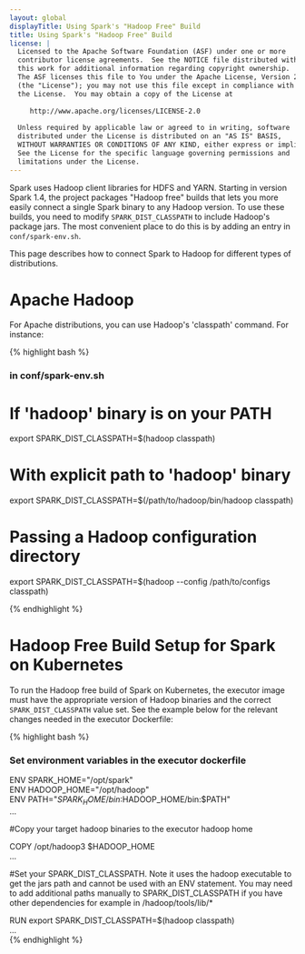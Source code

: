 ```yaml
---
layout: global
displayTitle: Using Spark's "Hadoop Free" Build
title: Using Spark's "Hadoop Free" Build
license: |
  Licensed to the Apache Software Foundation (ASF) under one or more
  contributor license agreements.  See the NOTICE file distributed with
  this work for additional information regarding copyright ownership.
  The ASF licenses this file to You under the Apache License, Version 2.0
  (the "License"); you may not use this file except in compliance with
  the License.  You may obtain a copy of the License at
 
     http://www.apache.org/licenses/LICENSE-2.0
 
  Unless required by applicable law or agreed to in writing, software
  distributed under the License is distributed on an "AS IS" BASIS,
  WITHOUT WARRANTIES OR CONDITIONS OF ANY KIND, either express or implied.
  See the License for the specific language governing permissions and
  limitations under the License.
---
```


Spark uses Hadoop client libraries for HDFS and YARN. Starting in version Spark 1.4, the project packages "Hadoop free" builds that lets you more easily connect a single Spark binary to any Hadoop version. To use these builds, you need to modify `SPARK_DIST_CLASSPATH` to include Hadoop's package jars. The most convenient place to do this is by adding an entry in `conf/spark-env.sh`.

This page describes how to connect Spark to Hadoop for different types of distributions.

# Apache Hadoop
For Apache distributions, you can use Hadoop's 'classpath' command. For instance:

{% highlight bash %}
### in conf/spark-env.sh ###

# If 'hadoop' binary is on your PATH
export SPARK_DIST_CLASSPATH=$(hadoop classpath)

# With explicit path to 'hadoop' binary
export SPARK_DIST_CLASSPATH=$(/path/to/hadoop/bin/hadoop classpath)

# Passing a Hadoop configuration directory
export SPARK_DIST_CLASSPATH=$(hadoop --config /path/to/configs classpath)

{% endhighlight %}

# Hadoop Free Build Setup for Spark on Kubernetes  
To run the Hadoop free build of Spark on Kubernetes, the executor image must have the appropriate version of Hadoop binaries and the correct `SPARK_DIST_CLASSPATH` value set. See the example below for the relevant changes needed in the executor Dockerfile:

{% highlight bash %}
### Set environment variables in the executor dockerfile ###

ENV SPARK_HOME="/opt/spark"  
ENV HADOOP_HOME="/opt/hadoop"  
ENV PATH="$SPARK_HOME/bin:$HADOOP_HOME/bin:$PATH"  
...  

#Copy your target hadoop binaries to the executor hadoop home   

COPY /opt/hadoop3  $HADOOP_HOME  
...

#Set your SPARK_DIST_CLASSPATH. Note it uses the hadoop executable to get the jars path and cannot be used with an ENV statement. You may need to add additional paths manually to SPARK_DIST_CLASSPATH if you have other dependencies for example in /hadoop/tools/lib/*  

RUN export SPARK_DIST_CLASSPATH=$(hadoop classpath)  
...  
{% endhighlight %}
